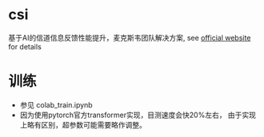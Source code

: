 # csi
基于AI的信道信息反馈性能提升，麦克斯韦团队解决方案, see [official website](https://www.datafountain.cn/competitions/494) for details

#  训练
- 参见 colab_train.ipynb
- 因为使用pytorch官方transformer实现，目测速度会快20%左右， 由于实现上略有区别，超参数可能需要略作调整。

